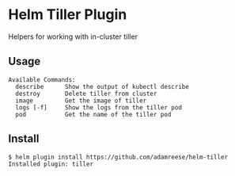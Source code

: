 # Helm Tiller Plugin

Helpers for working with in-cluster tiller

## Usage

```
Available Commands:
  describe      Show the output of kubectl describe
  destroy       Delete tiller from cluster
  image         Get the image of tiller
  logs [-f]     Show the logs from the tiller pod
  pod           Get the name of the tiller pod
```

## Install

```
$ helm plugin install https://github.com/adamreese/helm-tiller
Installed plugin: tiller
```

